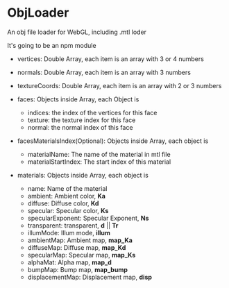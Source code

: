# ObjLoader
An obj file loader for WebGL, including .mtl loder

It's going to be an npm module


* vertices: Double Array, each item is an array with 3 or 4 numbers
* normals: Double Array, each item is an array with 3 numbers
* textureCoords: Double Array, each item is an array with 2 or 3 numbers
* faces: Objects inside Array, each Object is 

  * indices: the index of the vertices for this face
  * texture: the texture index for this face
  * normal: the normal index of this face

* facesMaterialsIndex(Optional): Objects inside Array, each object is
  * materialName: The name of the material in mtl file
  * materialStartIndex: The start index of this material
  
  
* materials: Objects inside Array, each object is
  * name: Name of the material
  * ambient: Ambient color, **Ka**
  * diffuse: Diffuse color, **Kd**
  * specular: Specular color, **Ks**
  * specularExponent: Specular Exponent, **Ns**
  * transparent: transparent, **d** || **Tr**
  * illumMode: Illum mode, **illum**
  * ambientMap: Ambient map, **map_Ka**
  * diffuseMap: Diffuse map, **map_Kd**
  * specularMap: Specular map, **map_Ks**
  * alphaMat: Alpha map, **map_d**
  * bumpMap: Bump map, **map_bump**
  * displacementMap: Displacement map, **disp**
   

